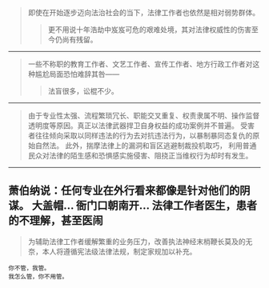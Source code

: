 >即使在开始逐步迈向法治社会的当下，法律工作者也依然是相对弱势群体。
>>更不用说十年浩劫中岌岌可危的艰难处境，其对法律权威性的伤害至今仍尚有残留。
---
>一些不称职的教育工作者、文艺工作者、宣传工作者、地方行政工作者对这种尴尬局面恐怕难辞其咎——
>>法盲很多，讼棍不少。
---
>由于专业性太强、流程繁琐冗长、职能交叉重复、权责隶属不明、操作监督透明度等原因。真正以法律武器捍卫自身权益的成功案例并不普遍。
受害者往往倾向采取以同样违法的行为去对抗违法行为，以暴制暴同态复仇的原始自然法。
此外，揣摩法律上的漏洞和盲区逃避制裁投机取巧，
利用普通民众对法律的陌生感和恐惧感实施侵害、阻挠正当维权行为却时有发生。
---
萧伯纳说：任何专业在外行看来都像是针对他们的阴谋。
大盖帽…
衙门口朝南开…
法律工作者医生，患者的不理解，甚至医闹
---
>为辅助法律工作者缓解繁重的业务压力，改善执法神经末梢鞭长莫及的无奈，本人将遵循宪法级法律法规，制定家规加以补充。
```
你不管，我管。
我怎么管，你不用管。